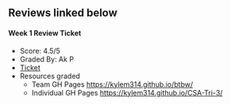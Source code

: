 ## Reviews linked below

#### Week 1 Review Ticket
- Score: 4.5/5
- Graded By: Ak P
- [Ticket](https://github.com/kylem314/btbw/issues/6)
- Resources graded
  - Team GH Pages https://kylem314.github.io/btbw/
  - Individual GH Pages https://kylem314.github.io/CSA-Tri-3/
